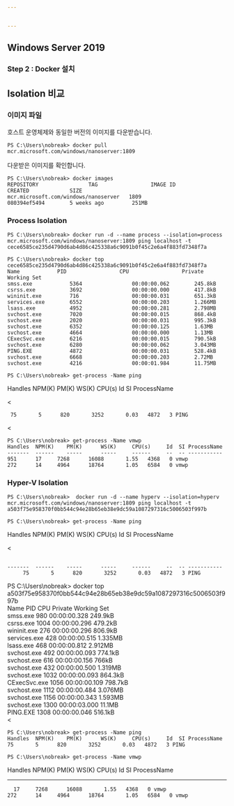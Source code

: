 ```yaml
---


---
```


<h2 id="windows-server-2019">Windows Server 2019</h2>
<h3 id="step-2--docker-설치h3">Step 2 : Docker 설치</h3>
<h2 id="isolation-비교">Isolation 비교</h2>
<h3 id="이미지-파일">이미지 파일</h3>
<p>호스트 운영체제와 동일한 버전의 이미지를 다운받습니다.</p>
<p><code>PS C:\Users\nobreak&gt; docker pull mcr.microsoft.com/windows/nanoserver:1809</code></p>
<p>다운받은 이미지를 확인합니다.</p>
<pre class="  language-bash"><code class="prism  language-bash">PS C:\Users\nobreak<span class="token operator">&gt;</span> docker images
REPOSITORY                TAG                 IMAGE ID            CREATED             SIZE
mcr.microsoft.com/windows/nanoserver   1809                080394ef5494        5 weeks ago         251MB
</code></pre>
<h3 id="process-isolation">Process Isolation</h3>
<pre class="  language-bash"><code class="prism  language-bash">PS C:\Users\nobreak<span class="token operator">&gt;</span> docker run -d --name process --isolation<span class="token operator">=</span>process mcr.microsoft.com/windows/nanoserver:1809 <span class="token function">ping</span> localhost -t
cece6585ce235d4790d6ab4d86c425338a6c9091b0f45c2e6a4f883fd7348f7a
</code></pre>
<pre class="  language-bash"><code class="prism  language-bash">PS C:\Users\nobreak<span class="token operator">&gt;</span> docker <span class="token function">top</span> cece6585ce235d4790d6ab4d86c425338a6c9091b0f45c2e6a4f883fd7348f7a
Name            PID                 CPU                 Private Working Set
smss.exe            5364                00:00:00.062        245.8kB
csrss.exe           3692                00:00:00.000        417.8kB
wininit.exe         716                 00:00:00.031        651.3kB
services.exe        6552                00:00:00.203        1.266MB
lsass.exe           4952                00:00:00.281        2.798MB
svchost.exe         7020                00:00:00.015        868.4kB
svchost.exe         2020                00:00:00.031        995.3kB
svchost.exe         6352                00:00:00.125        1.63MB
svchost.exe         4664                00:00:00.000        1.13MB
CExecSvc.exe        6216                00:00:00.015        790.5kB
svchost.exe         6280                00:00:00.062        3.043MB
PING.EXE            4872                00:00:00.031        528.4kB
svchost.exe         6668                00:00:00.203        2.72MB
svchost.exe         4216                00:00:01.984        11.75MB
</code></pre>
<pre class="  language-bash"><code class="prism  language-bash">PS C:\Users\nobreak<span class="token operator">&gt;</span> get-process -Name <span class="token function">ping</span>
</code></pre><p>
Handles  NPM<span class="token punctuation">(</span>K<span class="token punctuation">)</span>    PM<span class="token punctuation">(</span>K<span class="token punctuation">)</span>      WS<span class="token punctuation">(</span>K<span class="token punctuation">)</span>     CPU<span class="token punctuation">(</span>s<span class="token punctuation">)</span>     Id  SI ProcessName</p>
&lt;<pre><code> 75       5      820       3252       0.03   4872   3 PING
</code></pre>
<p>&lt;</p><pre class="  language-bash"><code class="prism  language-bash">PS C:\Users\nobreak<span class="token operator">&gt;</span> get-process -Name vmwp                                                                                                                                                                                           Handles  NPM<span class="token punctuation">(</span>K<span class="token punctuation">)</span>    PM<span class="token punctuation">(</span>K<span class="token punctuation">)</span>      WS<span class="token punctuation">(</span>K<span class="token punctuation">)</span>     CPU<span class="token punctuation">(</span>s<span class="token punctuation">)</span>     Id  SI ProcessName                                             -------  ------    -----      -----     ------     --  -- -----------                                                951      17     7268      16088       1.55   4368   0 vmwp                                                        272      14     4964      18764       1.05   6584   0 vmwp 
</code></pre>
<h3 id="hyper-v-isolation">Hyper-V Isolation</h3>
<pre class="  language-bash"><code class="prism  language-bash">PS C:\Users\nobreak<span class="token operator">&gt;</span>  docker run -d --name hyperv --isolation<span class="token operator">=</span>hyperv mcr.microsoft.com/windows/nanoserver:1809 <span class="token function">ping</span> localhost -t
a503f75e958370f0bb544c94e28b65eb38e9dc59a1087297316c5006503f997b
</code></pre>
<pre class="  language-bash"><code class="prism  language-bash">PS C:\Users\nobreak<span class="token operator">&gt;</span> get-process -Name <span class="token function">ping</span>
</code></pre><p></p><p>
Handles  NPM<span class="token punctuation">(</span>K<span class="token punctuation">)</span>    PM<span class="token punctuation">(</span>K<span class="token punctuation">)</span>      WS<span class="token punctuation">(</span>K<span class="token punctuation">)</span>     CPU<span class="token punctuation">(</span>s<span class="token punctuation">)</span>     Id  SI ProcessName</p>
&lt;<pre><code>
-------  ------    -----      -----     ------     --  -- -----------
     75       5      820       3252       0.03   4872   3 PING
</code></pre>
<p>PS C:\Users\nobreak<span class="token operator">&gt;</span> docker <span class="token function">top</span> a503f75e958370f0bb544c94e28b65eb38e9dc59a1087297316c5006503f997b<br>
Name            PID                 CPU                 Private Working Set<br>
smss.exe            980                 00:00:00.328        249.9kB<br>
csrss.exe           1004                00:00:00.296        479.2kB<br>
wininit.exe         276                 00:00:00.296        806.9kB<br>
services.exe        428                 00:00:00.515        1.335MB<br>
lsass.exe           468                 00:00:00.812        2.912MB<br>
svchost.exe         492                 00:00:00.093        774.1kB<br>
svchost.exe         616                 00:00:00.156        766kB<br>
svchost.exe         432                 00:00:00.500        1.319MB<br>
svchost.exe         1032                00:00:00.093        864.3kB<br>
CExecSvc.exe        1056                00:00:00.109        798.7kB<br>
svchost.exe         1112                00:00:00.484        3.076MB<br>
svchost.exe         1156                00:00:00.343        1.593MB<br>
svchost.exe         1300                00:00:03.000        11.1MB<br>
PING.EXE            1308                00:00:00.046        516.1kB<br>
&lt;</p><pre class="  language-bash"><code class="prism  language-bash">PS C:\Users\nobreak<span class="token operator">&gt;</span> get-process -Name <span class="token function">ping</span>
Handles  NPM<span class="token punctuation">(</span>K<span class="token punctuation">)</span>    PM<span class="token punctuation">(</span>K<span class="token punctuation">)</span>      WS<span class="token punctuation">(</span>K<span class="token punctuation">)</span>     CPU<span class="token punctuation">(</span>s<span class="token punctuation">)</span>     Id  SI ProcessName 75       5      820       3252       0.03   4872   3 PING
</code></pre>
<pre class="  language-bash"><code class="prism  language-bash">PS C:\Users\nobreak<span class="token operator">&gt;</span> get-process -Name vmwp
</code></pre><p></p><p>
Handles  NPM<span class="token punctuation">(</span>K<span class="token punctuation">)</span>    PM<span class="token punctuation">(</span>K<span class="token punctuation">)</span>      WS<span class="token punctuation">(</span>K<span class="token punctuation">)</span>     CPU<span class="token punctuation">(</span>s<span class="token punctuation">)</span>     Id  SI ProcessName</p>
<hr>
<pre><code>  17     7268      16088       1.55   4368   0 vmwp
272      14     4964      18764       1.05   6584   0 vmwp
</code></pre>
<p></p>

<!--stackedit_data:
eyJoaXN0b3J5IjpbLTEzNzM0NjA3MThdfQ==
-->